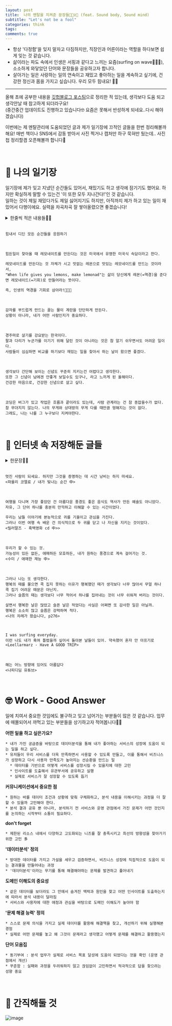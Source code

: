 ```yaml
---
layout: post
title:  나의 멘탈을 지켜준 문장들🏄🏻‍♀️🍋 (feat. Sound body, Sound mind)
subtitle: "Let's not be a fool"
categories: think
tags:
comments: true
---
```



- 항상 '다정함'을 잊지 말자고 다짐하지만, 직장인과 어른이라는 역할을 하다보면 쉽게 잊는 것 같습니다.
- 삶이라는 파도 속에서 인생은 서핑과 같다고 느끼는 요즘(surfing on wave🏄🏻‍♀️), 소소하게 와닿았던 단어와 문장들을 공유하고자 합니다.
- 살아가는 일은 사랑하는 일의 연속이고 재밌고 좋아하는 일을 계속하고 싶기에, 건강한 정신과 몸을 가지고 싶습니다. 우리 모두 힘내요! 💪🏻

---------

올해 초에 공부한 내용을 [깃헙블로그 포스팅](https://ysjang0926.github.io/etc/2024/01/09/lets-not-be-a-fool/)으로 정리한 적 있는데, 생각보다 도움 되고 생각안날 때 참고하게 되더라구요! <br>
(중간중간 업데이트도 진행하고 있습니다🤓 요즘은 못해서 반성하게 되네요..다시 해야겠습니다) <br>

이번에는 제 멘탈관리에 도움되었던 글과 제가 일기장에 끄적인 글들을 한번 정리해볼까해요! 매번 책이나 SNS에서 감동 받아서 사진 찍거나 캡처만 하구 묵혀만 뒀는데.. 사진첩 정리할겸 오픈해볼까 합니다👀

<br> 

# 📓 나의 일기장
일기장에 제가 잊고 지냈던 순간들도 있어서, 재밌기도 하고 생각에 잠기기도 했어요. 하지만 확실하게 말할 수 있는건 '이 또한 모두 지나간다!'인 것 같습니다. <br>
일하는 것이 제일 재밌다가도 제일 싫어지기도 하지만, 아직까지 제가 하고 있는 일이 재밌어서 다행이에요. 실력을 차곡차곡 잘 쌓아올렸으면 좋겠습니다! <br>

<details>
 <summary> 한줄씩 적은 내용들✍🏻 </summary>
 <div markdown="1">
 
 - 넌 돌아가도 같은 선택을 할거야 (선택하기 두려울 때 나를 용감하게 만드는 말)
 - 적당히 버고 아주 잘 살자
 - 소중한 하루들이 모이면 언제 그랬냐는듯이 사랑스러운 날이 올 것이다
- 밝고 환하고 건강하고 아무튼 좋은 거 엄청 많은 하루 보내기
- 많은 것들을 이겨내지지 않아도 되니 잘 곱씹고 삼키고 소화시키기
- 주변에서 응원해주고 죽고 싶을만큼 힘들 때 내 잘못이 아니라고 하는 친구들에게 감사함을 느끼며 하루를 살자
- 마음맞는 사람들과 함께 늙어가는 것이 가장 행복한 일이다
- 감정은 잠깐 지나가기만 할 뿐이고 생각 조금만 바꾸면 아무렇지 않은 일들이고 내 할일만 충실히 하면 된다
- 지나온 아름다웠던 순간들을 굳이 복습하지 않고 다가올 빛나는 순간들을 애써 점치지 않으며 그저 오늘을 삽니다
- 좋은 일은 좋아서 이야기 안해도 괜찮지만 힘들일 있으면 연락해줘. 너 일이면 새벽에도 일어나서 통화할 수 있고 항상 너 생각하고 응원하고 있어
- 나 오늘도 여름을 지날게 내일은 반드시 나아지니까
- 어떻게 매일이 완벽하겠는가. 어떤날은 20점짜리, 또 어떤날은 80점짜리 인날도 있다. 누군가 성공하는 사람들은 지치지않는 사람들이라고 했다. 지치지 않기 위해 내 마음을 잘 관리해야한다.
- 순간순간 작은 위안들로 큼지막한 우울을 버티기. 목적없이 자신을 비난하지말 것. 엄마아빠의 한마디나 친구가 건넨 걱정, 작아보이지만 절대로 작지 않은 것들, 익숙한 다정함의 힘. 내 소중한 사람들이 이렇게나 사랑하는 나를 내가 날 미워하지 말기
- 이것도 다 한 때이다. 시간이 지나면 내 삶에서 의미가 희미해진다. 그러니 지나간 것에 아쉬워하지말자
- 타인이 대하는 것에 따라 나의 가치가 결정되는 것이 아니라 내가 나를 대하는 것에 따라 결정되는 것이다
- 이 세상 어느 누구도 내 마음에 상처를 줄 수 없다는 오만한 자부심으로 툴툴 털고 일어나자
- 자신을 더 좋게 만들기. 틈을 두어 쉬고 오면 어느날부터 누구든 만나고 싶어진다. 그때부터 진정한 레벨업이다.
- 날이 흐린 건 내가 못 막는다. 남이 나를 대하는 방식은 나의 변수가 아니고, 내가 나를 대하는 방식만이 오로지 나의 변수이다. 그러니 자책하지말자
- 아픈 사랑에 지지 않는 당신이 되기를. 아픔에 무너지지 않는 당신이 되기를. 그것으로부터 배워갈 수 있는 넓은 사람이 되기를. 나쁜 사람으로 인해 더이상 상처받는 사람이 되지 않기를.
 
 </div> 
 </details>

<br>

```
힘내서 디딘 모든 순간들을 응원하기
```

<br>

```
힘든일이 찾아올 때 레모네이트를 만든다는 것은 미국에서 유명한 미국식 속담이라고 한다.

레모네이드를 만든다는 것 자체가 시고 맛없는 레몬으로 맛있는 레모네이드를 만드는 것이라서,
"When life gives you lemons, make lemonad"는 삶이 당신에게 레몬(=역경)을 준다면 레모네이드(=기회)로 만들어라는 뜻이다.

즉, 인생의 역경을 기회로 삼아라!🍋🍋🍋
```

<br>

```
감자를 부드럽게 만드는 끓는 물이 계란을 단단하게 만든다.
상황이 아니라, 내가 어떤 사람인지가 중요하다.
```

<br>

```
경주마로 살기를 강요받는 한국이다.
팔과 다리가 누군가를 이기기 위해 달린 것이 아니라는 것은 참 알기 쉬우면서도 어려운 일이다.
사람들이 심심하면 비교를 하기보다 재밌는 일을 찾아서 하는 날이 왔으면 좋겠다.
```

<br>

```
생각보다 간단해 보이는 신념도 꾸준히 지키는건 어렵다고 생각한다.
또한 그 신념이 남에겐 안좋게 보일수도 있구나, 라고 느끼게 된 올해이다.
건강한 마음으로, 건강한 신념으로 살고 싶다.
```

<br>

```
코딩은 버그가 있고 작업은 흐름과 끝이라도 있는데, 사람 관계라는 건 참 종잡을수가 없다.
참 무뎌지지 않는다. 나의 무게와 상대방의 무게 다를 때만큼 멍해지는 것이 없다.
그래도, 나는 나를 그 누구보다 지켜야한다.
```

<br>

# 📝 인터넷 속 저장해둔 글들

<details>
 <summary> 한문장✍🏻 </summary>
 <div markdown="1">
 
 - 햇빛을 참을 수 없을 때는 햇빛이 되세요
 - 이 세상 유일한 존재인 나 자신과 흐르는 시간을 믿을 수 있기를
 - 하루하루는 성실하게, 인생 전체는 되는대로
 - 미루는 자에게 언제나 잔잔한 불행이 있다
 - 어려운 일을 백가지로 쪼개면 못할 것도 없다
 - 헤맨만큼 내 땅이다
 - 절대 당신이 싫어하는 사람을 보며 엿먹여주려 부들부들하지 말고 강가에서 신선한 바람과 따뜻한 햇살을 즐기며 낚시질이나 콧노래 불러가며 하고 있으면 당신의 적이 죽어서 둥둥 떠내려올 것이다
 
 </div> 
 </details>

 <br> 

```
멋진 사람이 되세요. 하지만 그것을 증명하는 데 시간 낭비는 하지 마세요.
<파울리 코엘료 / 내가 빛나는 순간 中>
```
<br>

```
여행을 다니며 가장 좋았던 건 아름다운 풍경도 좋은 음식도 역사가 만든 예술도 아니었다.
자유, 그 단어 하나를 충분히 만끽하고 이해할 수 있는 시간이었다.

우리는 남들 이야기에 본능적으로 귀를 기울이고 관심을 가진다.
그러나 이번 여행 속 배운 건 의식적으로 두 귀를 닫고 나 자신을 지키는 것이었다.
<릴러말즈 - 흑백영화 cd 中>>
```

<br>

```
우리가 할 수 있는 것.
가능성이 있든 없든, 애매하든 모호하든, 내가 원하는 풍경으로 계속 걸어가는 것.
<수미 / 애매한 재능 中>
```

<br>

```
그러나 나는 또 생각한다.
행복의 때를 물으면 콕 집지 못하는 이유가 행복했던 때가 생각보다 너무 많아서 무얼 하나 콕 집기 어려운 때문은 아닌지.
그러나 슬픔의 때는 생각보다 너무 적어서 하나를 집어내는 것이 너무 쉬워져 버리는 것이다.

살면서 행복한 날은 많았고 슬픈 날은 적었다는 사실은 어쩌면 또 감사한 일은 아닐까.
행복은 소소히 많고 슬픔은 강력하며 적다.
<나의 차례가 왔습니다, p276>
```

<br>

```
I was surfing everyday.
이런 나도 내가 혹여 틀렸을까 싶어서 돌아본 날들이 있어. 약속했어 혼자 안 아프기로
<Leellarmarz - Have A GOOD TRIP>
```

<br>

```
해는 어느 방향에 있어도 아름답다
<나피디딤 유튜브>
```

<br>

# 🤓 Work - Good Answer
일에 치여서 중요한 것임에도 불구하고 잊고 넘어가는 부분들이 많은 것 같습니다. 업무에 매몰되어서 까먹고 있는 부분들을 상기하고자 적어봅니다✍🏻 <br>

**어떤 일을 하고 싶은가요?**
```
* 내가 가진 궁금증을 바탕으로 데이터분석을 통해 내가 좋아하는 서비스의 성장에 도움이 되는 일을 하고 싶다.
* 유저들이 우리 서비스를 더욱 만족하면서 사용할 수 있도록 만들고, 이를 통해서 비즈니스가 성장하고 다시 사용자 만족도가 높아지는 선순환을 만드는 일
  * 데이터를 기반으로 어떻게 서비스를 성장시킬 수 있을지에 대한 고민
  * 인사이트를 도출해서 유관부서에 공유하고 실행
  * 실제로 서비스가 잘 성장할 수 있도록 돕기
```

**커뮤니케이션에서 중요한 점**
```
* 원하는 바를 데이터 조건과 상황에 맞춰 구체화하고, 분석 내용을 이해시키는 과정을 더 잘할 수 있을까 고민해야 한다.
* 분석 결과 공유 뿐 아니라, 분석하기 전 서비스와 운영 관점에서 가진 문제가 어떤 것인지를 논의하는 시작부터 소통이 필요하다.
```
**don't forget**
```
* 제한된 리소스 내에서 다양하고 고도화되는 니즈를 잘 충족시키고 최선의 방향성을 찾아가기 위한 고민 多
```

**'데이터분석' 정의**
```
* 방대한 데이터를 가지고 가설을 세우고 검증하면서, 비즈니스 성장에 직접적으로 도움이 되는 결과물을 만들어내는 과정
* '데이터분석'이라는 무기를 통해 해결해야하는 문제를 발견하고 풀어내기
```

**도메인 이해도의 중요성**
```
* 같은 데이터를 보더라도 그 안에서 숨겨진 맥락과 원인을 찾고 어떤 인사이트를 도출하는지에 따라서 분석 내용이 달라짐
* 서비스와 사용자에 대한 애정과 관심을 바탕으로 도메인 이해도가 높아야 함
```

**'문제 해결 능력' 정의**
```
* 스스로 문제 의식을 가지고 실제 데이터를 활용해 해결책을 찾고, 개선하기 위해 실행해본 경험
* 실제로 어떤 문제를 놓고 왜 그것이 문제라고 생각했고 어떻게 문제를 해결하고 활용했는지
```

**단어 모음집**
```
* 동기부여 : 분석 업무가 실제로 서비스 목표 달성에 도움이 되었다는 것을 확인 (운영 관점에서 개선)
* 꾸준함 : 실패와 과정을 두려워하지 않고 끊임없이 고민하면서 적극적으로 답을 찾으려는 성향 중요
```

<br>

# 📸 간직해둘 것
![image](https://github.com/user-attachments/assets/d6b93387-6ff5-434c-80f2-f541ea83aece)



